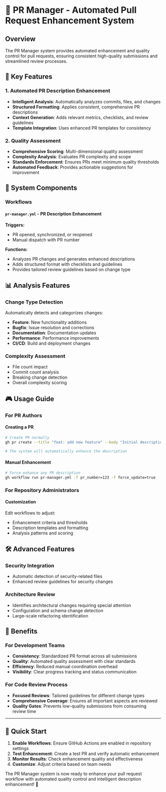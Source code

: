 # 🚀 PR Manager - Automated Pull Request Enhancement System

## Overview

The PR Manager system provides automated enhancement and quality control for pull requests, ensuring consistent high-quality submissions and streamlined review processes.

## 🎯 Key Features

### 1. Automated PR Description Enhancement
- **Intelligent Analysis**: Automatically analyzes commits, files, and changes
- **Structured Formatting**: Applies consistent, comprehensive PR descriptions
- **Context Generation**: Adds relevant metrics, checklists, and review guidelines
- **Template Integration**: Uses enhanced PR templates for consistency

### 2. Quality Assessment
- **Comprehensive Scoring**: Multi-dimensional quality assessment
- **Complexity Analysis**: Evaluates PR complexity and scope
- **Standards Enforcement**: Ensures PRs meet minimum quality thresholds
- **Automated Feedback**: Provides actionable suggestions for improvement

## 🔧 System Components

### Workflows

#### `pr-manager.yml` - PR Description Enhancement
**Triggers:**
- PR opened, synchronized, or reopened
- Manual dispatch with PR number

**Functions:**
- Analyzes PR changes and generates enhanced descriptions
- Adds structured format with checklists and guidelines
- Provides tailored review guidelines based on change type

## 📊 Analysis Features

### Change Type Detection
Automatically detects and categorizes changes:
- **Feature**: New functionality additions
- **Bugfix**: Issue resolution and corrections
- **Documentation**: Documentation updates
- **Performance**: Performance improvements
- **CI/CD**: Build and deployment changes

### Complexity Assessment
- File count impact
- Commit count analysis
- Breaking change detection
- Overall complexity scoring

## 🎮 Usage Guide

### For PR Authors

#### Creating a PR
```bash
# Create PR normally
gh pr create --title "feat: add new feature" --body "Initial description"

# The system will automatically enhance the description
```

#### Manual Enhancement
```bash
# Force enhance any PR description
gh workflow run pr-manager.yml -f pr_number=123 -f force_update=true
```

### For Repository Administrators

#### Customization
Edit workflows to adjust:
- Enhancement criteria and thresholds
- Description templates and formatting
- Analysis patterns and scoring

## 🛠️ Advanced Features

### Security Integration
- Automatic detection of security-related files
- Enhanced review guidelines for security changes

### Architecture Review
- Identifies architectural changes requiring special attention
- Configuration and schema change detection
- Large-scale refactoring identification

## 🚀 Benefits

### For Development Teams
- **Consistency**: Standardized PR format across all submissions
- **Quality**: Automated quality assessment with clear standards
- **Efficiency**: Reduced manual coordination overhead
- **Visibility**: Clear progress tracking and status communication

### For Code Review Process
- **Focused Reviews**: Tailored guidelines for different change types
- **Comprehensive Coverage**: Ensures all important aspects are reviewed
- **Quality Gates**: Prevents low-quality submissions from consuming review time

---

## 🎯 Quick Start

1. **Enable Workflows**: Ensure GitHub Actions are enabled in repository settings
2. **Test Enhancement**: Create a test PR and verify automatic enhancement
3. **Monitor Results**: Check enhancement quality and effectiveness
4. **Customize**: Adjust criteria based on team needs

The PR Manager system is now ready to enhance your pull request workflow with automated quality control and intelligent description enhancement! 🚀
